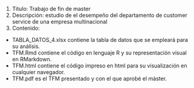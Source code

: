 1. Titulo: Trabajo de fin de master
2. Descripción: estudio de el desempeño del departamento de customer service de una empresa multinacional
3. Contenido:
- TABLA_DATOS_4.xlsx contiene la tabla de datos que se empleará para su análisis.
- TFM.Rmd contiene el código en lenguaje R y su representación visual en RMarkdown.
- TFM.html contiene el código impreso en html para su visualización en cualquier navegador.
- TFM.pdf es el TFM presentado y con el que aprobé el máster.

